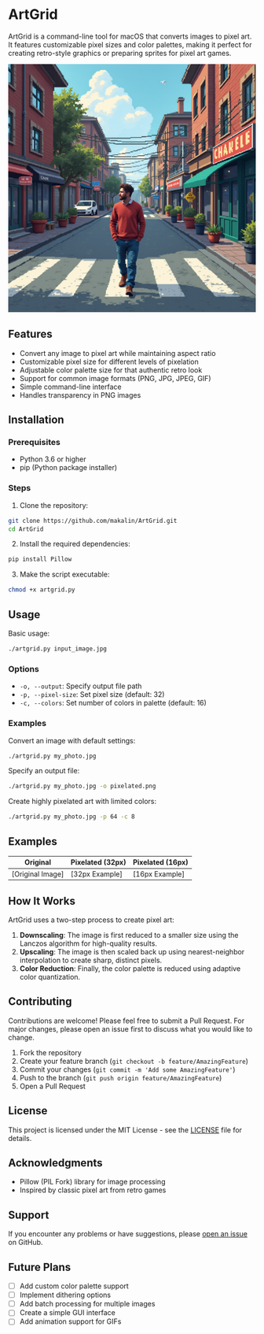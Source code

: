 # ArtGrid

ArtGrid is a command-line tool for macOS that converts images to pixel art. It features customizable pixel sizes and color palettes, making it perfect for creating retro-style graphics or preparing sprites for pixel art games.

![ArtGrid Banner](screen2.png)

## Features

- Convert any image to pixel art while maintaining aspect ratio
- Customizable pixel size for different levels of pixelation
- Adjustable color palette size for that authentic retro look
- Support for common image formats (PNG, JPG, JPEG, GIF)
- Simple command-line interface
- Handles transparency in PNG images

## Installation

### Prerequisites

- Python 3.6 or higher
- pip (Python package installer)

### Steps

1. Clone the repository:
```bash
git clone https://github.com/makalin/ArtGrid.git
cd ArtGrid
```

2. Install the required dependencies:
```bash
pip install Pillow
```

3. Make the script executable:
```bash
chmod +x artgrid.py
```

## Usage

Basic usage:
```bash
./artgrid.py input_image.jpg
```

### Options

- `-o, --output`: Specify output file path
- `-p, --pixel-size`: Set pixel size (default: 32)
- `-c, --colors`: Set number of colors in palette (default: 16)

### Examples

Convert an image with default settings:
```bash
./artgrid.py my_photo.jpg
```

Specify an output file:
```bash
./artgrid.py my_photo.jpg -o pixelated.png
```

Create highly pixelated art with limited colors:
```bash
./artgrid.py my_photo.jpg -p 64 -c 8
```

## Examples

| Original | Pixelated (32px) | Pixelated (16px) |
|----------|------------------|------------------|
| [Original Image] | [32px Example] | [16px Example] |

## How It Works

ArtGrid uses a two-step process to create pixel art:

1. **Downscaling**: The image is first reduced to a smaller size using the Lanczos algorithm for high-quality results.
2. **Upscaling**: The image is then scaled back up using nearest-neighbor interpolation to create sharp, distinct pixels.
3. **Color Reduction**: Finally, the color palette is reduced using adaptive color quantization.

## Contributing

Contributions are welcome! Please feel free to submit a Pull Request. For major changes, please open an issue first to discuss what you would like to change.

1. Fork the repository
2. Create your feature branch (`git checkout -b feature/AmazingFeature`)
3. Commit your changes (`git commit -m 'Add some AmazingFeature'`)
4. Push to the branch (`git push origin feature/AmazingFeature`)
5. Open a Pull Request

## License

This project is licensed under the MIT License - see the [LICENSE](LICENSE) file for details.

## Acknowledgments

- Pillow (PIL Fork) library for image processing
- Inspired by classic pixel art from retro games

## Support

If you encounter any problems or have suggestions, please [open an issue](https://github.com/makalin/artgrid/issues) on GitHub.

## Future Plans

- [ ] Add custom color palette support
- [ ] Implement dithering options
- [ ] Add batch processing for multiple images
- [ ] Create a simple GUI interface
- [ ] Add animation support for GIFs

